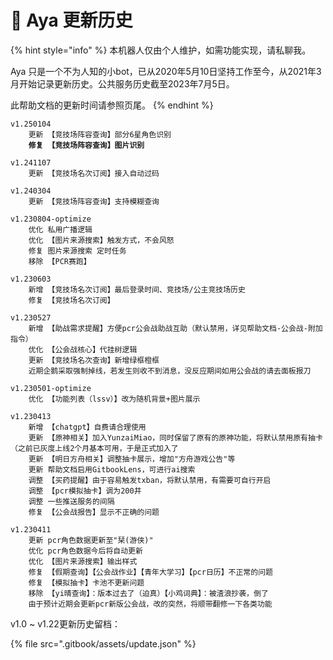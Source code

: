 # 📒 Aya 更新历史

{% hint style="info" %}
本机器人仅由个人维护，如需功能实现，请私聊我。

Aya 只是一个不为人知的小bot，已从2020年5月10日坚持工作至今，从2021年3月开始记录更新历史。公共服务历史截至2023年7月5日。

此帮助文档的更新时间请参照页尾。
{% endhint %}

<pre data-overflow="wrap" data-full-width="false"><code>v1.250104
    更新 【竞技场阵容查询】部分6星角色识别
<strong>    修复 【竞技场阵容查询】图片识别
</strong>
v1.241107
    更新 【竞技场名次订阅】接入自动过码

v1.240304
    更新 【竞技场阵容查询】支持模糊查询

v1.230804-optimize
    优化 私用广播逻辑
    优化 【图片来源搜索】触发方式，不会风怒
    修复 图片来源搜索 定时任务
    移除 【PCR赛跑】

v1.230603
    新增 【竞技场名次订阅】最后登录时间、竞技场/公主竞技场历史
    修复 【竞技场名次订阅】

v1.230527
    新增 【助战需求提醒】方便pcr公会战助战互助（默认禁用，详见帮助文档-公会战-附加指令）
    优化 【公会战核心】代挂树逻辑
    更新 【竞技场名次查询】新增绿框橙框
    近期企鹅采取强制掉线，若发生则收不到消息，没反应期间如用公会战的请去面板报刀

v1.230501-optimize
    优化 【功能列表（lssv）】改为随机背景+图片展示

v1.230413
    新增 【chatgpt】自费请合理使用
    更新 【原神相关】加入YunzaiMiao，同时保留了原有的原神功能，将默认禁用原有抽卡（之前已灰度上线2个月基本可用，于是正式加入了
    更新 【明日方舟相关】调整抽卡展示，增加"方舟游戏公告"等
    更新 帮助文档启用GitbookLens，可进行ai搜索
    调整 【买药提醒】由于容易触发txban，将默认禁用，有需要可自行开启
    调整 【pcr模拟抽卡】调为200井
    调整 一些推送服务的间隔
    修复 【公会战报告】显示不正确的问题

v1.230411
    更新 pcr角色数据更新至"栞(游侠)"
    优化 pcr角色数据今后将自动更新
    优化 【图片来源搜索】输出样式
    修复 【假期查询】【公会战作业】【青年大学习】【pcr日历】不正常的问题
    修复 【模拟抽卡】卡池不更新问题
    移除 【yi晴查询】：版本过去了（迫真）【小鸡词典】：被渣浪抄袭，倒了
    由于预计近期会更新pcr新版公会战，改的突然，将顺带翻修一下各类功能
</code></pre>

v1.0 \~ v1.22更新历史留档：

{% file src=".gitbook/assets/update.json" %}
